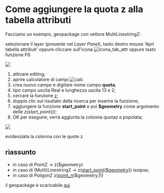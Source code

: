 # Come aggiungere la quota z alla tabella attributi

Facciamo un esempio, geopackage con vettore MultiLinestringZ:

selezionare il layer (presente nel _Layer Panel_), tasto destro mouse 'Apri tabella attributi' oppure cliccare sull'icona ![icona_tab_attr](https://docs.qgis.org/2.18/it/_images/mActionOpenTable.png) oppure tasto funzione F6

![](../img/esempi/add_col_quotaz/quotaz1.png)

1. attivare editing;
2. aprire calcolatore di campi ![calc](https://docs.qgis.org/testing/en/_images/mActionCalculateField.png)
3. crea nuovo campo e digitare nome campo **quota**;
4. tipo campo uscita Real e lunghezza uscita 13 e 2;
5. cercare la funzione [z](../gr_funzioni/geometria/z.html);
6. doppio clic sul risultato della ricerca per inserire la funzione;
7. aggiungere la funzione **start_point** e poi **$geometry** come argomento delle _z(start_point())_;
8. OK per eseguire; verrà aggiunta la colonna quotaz e popolata;

![](../img/esempi/add_col_quotaz/quotaz2.png)

evidenziata la colonna con le quote z

## riassunto

* in caso di PointZ → z($geometry)
* in caso di (Multi)LinestringZ → z([start_point](../gr_funzioni/geometria/geometria_unico.md#start_point)([$geometry](../gr_funzioni/geometria/geometria_unico.md#geometry))) isoipse;
* in caso di PoligonZ z([point_n](../gr_funzioni/geometria/geometria_unico.md#point_n)($geometry,1))

il geopackage è scaricabile [qui](https://github.com/gbvitrano/HfcQGIS/blob/master/esempi/dati_esempi.zip?raw=true)
